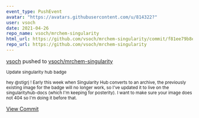 ```yaml
---
event_type: PushEvent
avatar: "https://avatars.githubusercontent.com/u/814322?"
user: vsoch
date: 2021-04-26
repo_name: vsoch/mrchem-singularity
html_url: https://github.com/vsoch/mrchem-singularity/commit/f81ee79b8ec1c25f1eed7326c9ac9715399bd459
repo_url: https://github.com/vsoch/mrchem-singularity
---
```


<a href='https://github.com/vsoch' target='_blank'>vsoch</a> pushed to <a href='https://github.com/vsoch/mrchem-singularity' target='_blank'>vsoch/mrchem-singularity</a>

<small>Update singularity hub badge

hey @stigrj ! Early this week when Singularity Hub converts to an archive, the previously existing image for the badge will no longer work, so I've updated it to live on the singularityhub-docs (which I'm keeping for posterity). I want to make sure your image does not 404 so I'm doing it before that.</small>

<a href='https://github.com/vsoch/mrchem-singularity/commit/f81ee79b8ec1c25f1eed7326c9ac9715399bd459' target='_blank'>View Commit</a>